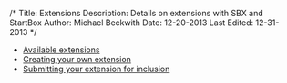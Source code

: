 /*
Title: Extensions
Description: Details on extensions with SBX and StartBox
Author: Michael Beckwith
Date: 12-20-2013
Last Edited: 12-31-2013
 */

* [Available extensions]()
* [Creating your own extension]()
* [Submitting your extension for inclusion]()
